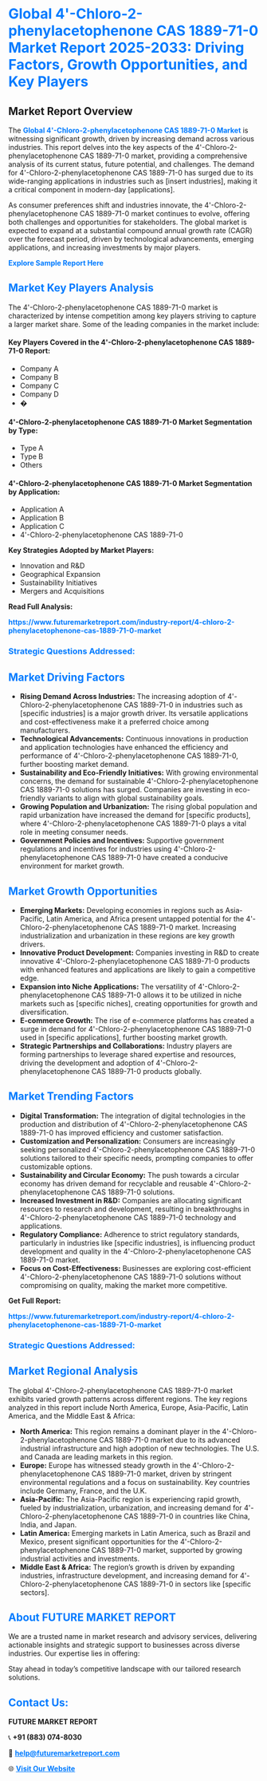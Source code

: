 <h1 style="color: #007BFF;">Global 4'-Chloro-2-phenylacetophenone CAS 1889-71-0 Market Report 2025-2033: Driving Factors, Growth Opportunities, and Key Players</h1>

<section id="overview">
<h2>Market Report Overview</h2>
<p>The <a href="https://www.futuremarketreport.com/industry-report/4-chloro-2-phenylacetophenone-cas-1889-71-0-market" style="color: #007BFF; text-decoration: none;"><strong>Global 4'-Chloro-2-phenylacetophenone CAS 1889-71-0 Market</strong></a> is witnessing significant growth, driven by increasing demand across various industries. This report delves into the key aspects of the 4'-Chloro-2-phenylacetophenone CAS 1889-71-0 market, providing a comprehensive analysis of its current status, future potential, and challenges. The demand for 4'-Chloro-2-phenylacetophenone CAS 1889-71-0 has surged due to its wide-ranging applications in industries such as [insert industries], making it a critical component in modern-day [applications].</p>
<p>As consumer preferences shift and industries innovate, the 4'-Chloro-2-phenylacetophenone CAS 1889-71-0 market continues to evolve, offering both challenges and opportunities for stakeholders. The global market is expected to expand at a substantial compound annual growth rate (CAGR) over the forecast period, driven by technological advancements, emerging applications, and increasing investments by major players.</p>
</section>

<section id="overview">
<p><a href="https://www.futuremarketreport.com/request-sample/reportId=119504" style="color: #007BFF; text-decoration: none;"><strong>Explore Sample Report Here</strong></a></p>
</section>

<section id="key-players">
<h2 style="color: #007BFF;">Market Key Players Analysis</h2>
<p>The 4'-Chloro-2-phenylacetophenone CAS 1889-71-0 market is characterized by intense competition among key players striving to capture a larger market share. Some of the leading companies in the market include:</p>
<h4>Key Players Covered in the 4'-Chloro-2-phenylacetophenone CAS 1889-71-0 Report:</h4>
<ul><li>Company A</li><li>Company B</li><li>Company C</li><li>Company D</li><li>�</li></ul>
<h4>4'-Chloro-2-phenylacetophenone CAS 1889-71-0 Market Segmentation by Type:</h4>
<ul><li>Type A</li><li>Type B</li><li>Others</li></ul>

<h4>4'-Chloro-2-phenylacetophenone CAS 1889-71-0 Market Segmentation by Application:</h4>
<ul><li>Application A</li><li>Application B</li><li>Application C</li><li>4&#039;-Chloro-2-phenylacetophenone CAS 1889-71-0</li></ul>
<p><strong>Key Strategies Adopted by Market Players:</strong></p>
<ul>
<li>Innovation and R&D</li>
<li>Geographical Expansion</li>
<li>Sustainability Initiatives</li>
<li>Mergers and Acquisitions</li>
</ul>
</section>

<section>
<p><strong>Read Full Analysis: </strong></p><a href="https://www.futuremarketreport.com/industry-report/4-chloro-2-phenylacetophenone-cas-1889-71-0-market" style="color: #007BFF; text-decoration: none;"><strong>https://www.futuremarketreport.com/industry-report/4-chloro-2-phenylacetophenone-cas-1889-71-0-market</strong></a>
<h3 style="color: #007BFF;">Strategic Questions Addressed:</h3>
</section>

<section id="driving-factors">
<h2 style="color: #007BFF;">Market Driving Factors</h2>
<ul>
<li><strong>Rising Demand Across Industries:</strong> The increasing adoption of 4'-Chloro-2-phenylacetophenone CAS 1889-71-0 in industries such as [specific industries] is a major growth driver. Its versatile applications and cost-effectiveness make it a preferred choice among manufacturers.</li>
<li><strong>Technological Advancements:</strong> Continuous innovations in production and application technologies have enhanced the efficiency and performance of 4'-Chloro-2-phenylacetophenone CAS 1889-71-0, further boosting market demand.</li>
<li><strong>Sustainability and Eco-Friendly Initiatives:</strong> With growing environmental concerns, the demand for sustainable 4'-Chloro-2-phenylacetophenone CAS 1889-71-0 solutions has surged. Companies are investing in eco-friendly variants to align with global sustainability goals.</li>
<li><strong>Growing Population and Urbanization:</strong> The rising global population and rapid urbanization have increased the demand for [specific products], where 4'-Chloro-2-phenylacetophenone CAS 1889-71-0 plays a vital role in meeting consumer needs.</li>
<li><strong>Government Policies and Incentives:</strong> Supportive government regulations and incentives for industries using 4'-Chloro-2-phenylacetophenone CAS 1889-71-0 have created a conducive environment for market growth.</li>
</ul>
</section>

<section id="growth-opportunities">
<h2 style="color: #007BFF;">Market Growth Opportunities</h2>
<ul>
<li><strong>Emerging Markets:</strong> Developing economies in regions such as Asia-Pacific, Latin America, and Africa present untapped potential for the 4'-Chloro-2-phenylacetophenone CAS 1889-71-0 market. Increasing industrialization and urbanization in these regions are key growth drivers.</li>
<li><strong>Innovative Product Development:</strong> Companies investing in R&D to create innovative 4'-Chloro-2-phenylacetophenone CAS 1889-71-0 products with enhanced features and applications are likely to gain a competitive edge.</li>
<li><strong>Expansion into Niche Applications:</strong> The versatility of 4'-Chloro-2-phenylacetophenone CAS 1889-71-0 allows it to be utilized in niche markets such as [specific niches], creating opportunities for growth and diversification.</li>
<li><strong>E-commerce Growth:</strong> The rise of e-commerce platforms has created a surge in demand for 4'-Chloro-2-phenylacetophenone CAS 1889-71-0 used in [specific applications], further boosting market growth.</li>
<li><strong>Strategic Partnerships and Collaborations:</strong> Industry players are forming partnerships to leverage shared expertise and resources, driving the development and adoption of 4'-Chloro-2-phenylacetophenone CAS 1889-71-0 products globally.</li>
</ul>
</section>

<section id="trending-factors">
<h2 style="color: #007BFF;">Market Trending Factors</h2>
<ul>
<li><strong>Digital Transformation:</strong> The integration of digital technologies in the production and distribution of 4'-Chloro-2-phenylacetophenone CAS 1889-71-0 has improved efficiency and customer satisfaction.</li>
<li><strong>Customization and Personalization:</strong> Consumers are increasingly seeking personalized 4'-Chloro-2-phenylacetophenone CAS 1889-71-0 solutions tailored to their specific needs, prompting companies to offer customizable options.</li>
<li><strong>Sustainability and Circular Economy:</strong> The push towards a circular economy has driven demand for recyclable and reusable 4'-Chloro-2-phenylacetophenone CAS 1889-71-0 solutions.</li>
<li><strong>Increased Investment in R&D:</strong> Companies are allocating significant resources to research and development, resulting in breakthroughs in 4'-Chloro-2-phenylacetophenone CAS 1889-71-0 technology and applications.</li>
<li><strong>Regulatory Compliance:</strong> Adherence to strict regulatory standards, particularly in industries like [specific industries], is influencing product development and quality in the 4'-Chloro-2-phenylacetophenone CAS 1889-71-0 market.</li>
<li><strong>Focus on Cost-Effectiveness:</strong> Businesses are exploring cost-efficient 4'-Chloro-2-phenylacetophenone CAS 1889-71-0 solutions without compromising on quality, making the market more competitive.</li>
</ul>
</section>

<section>
<p><strong>Get Full Report: </strong></p><a href="https://www.futuremarketreport.com/industry-report/4-chloro-2-phenylacetophenone-cas-1889-71-0-market" style="color: #007BFF; text-decoration: none;"><strong>https://www.futuremarketreport.com/industry-report/4-chloro-2-phenylacetophenone-cas-1889-71-0-market</strong></a>
<h3 style="color: #007BFF;">Strategic Questions Addressed:</h3>
</section>


<section id="regional-analysis">
<h2 style="color: #007BFF;">Market Regional Analysis</h2>
<p>The global 4'-Chloro-2-phenylacetophenone CAS 1889-71-0 market exhibits varied growth patterns across different regions. The key regions analyzed in this report include North America, Europe, Asia-Pacific, Latin America, and the Middle East & Africa:</p>
<ul>
<li><strong>North America:</strong> This region remains a dominant player in the 4'-Chloro-2-phenylacetophenone CAS 1889-71-0 market due to its advanced industrial infrastructure and high adoption of new technologies. The U.S. and Canada are leading markets in this region.</li>
<li><strong>Europe:</strong> Europe has witnessed steady growth in the 4'-Chloro-2-phenylacetophenone CAS 1889-71-0 market, driven by stringent environmental regulations and a focus on sustainability. Key countries include Germany, France, and the U.K.</li>
<li><strong>Asia-Pacific:</strong> The Asia-Pacific region is experiencing rapid growth, fueled by industrialization, urbanization, and increasing demand for 4'-Chloro-2-phenylacetophenone CAS 1889-71-0 in countries like China, India, and Japan.</li>
<li><strong>Latin America:</strong> Emerging markets in Latin America, such as Brazil and Mexico, present significant opportunities for the 4'-Chloro-2-phenylacetophenone CAS 1889-71-0 market, supported by growing industrial activities and investments.</li>
<li><strong>Middle East & Africa:</strong> The region’s growth is driven by expanding industries, infrastructure development, and increasing demand for 4'-Chloro-2-phenylacetophenone CAS 1889-71-0 in sectors like [specific sectors].</li>
</ul>
</section>

<footer>
<h2 style="color: #007BFF;">About FUTURE MARKET REPORT</h2>
<p>We are a trusted name in market research and advisory services, delivering actionable insights and strategic support to businesses across diverse industries. Our expertise lies in offering:</p>

<p>Stay ahead in today’s competitive landscape with our tailored research solutions.</p>

<h2 style="color: #007BFF;">Contact Us:</h2>
<p><strong>FUTURE MARKET REPORT</strong></p>
<p>📞 <strong>+91 (883) 074-8030</strong></p>
<p>📧 <strong><a href="mailto:help@futuremarketreport.com" style="color: #007BFF;">help@futuremarketreport.com</a></strong></p>
<p>🌐 <strong><a href="https://www.futuremarketreport.com/" style="color: #007BFF;">Visit Our Website</a></strong></p>
</footer>